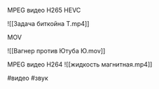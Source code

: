 MPEG видео Н265 HEVC

![[Задача биткойна Т.mp4]]

MOV

![[Вагнер против Ютуба Ю.mov]]

MPEG  видео H264
![[жидкость магнитная.mp4]]

#видео #звук 